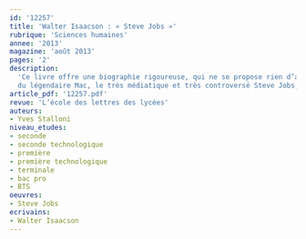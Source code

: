 ```yaml
---
id: '12257'
title: 'Walter Isaacson : « Steve Jobs »'
rubrique: 'Sciences humaines'
annee: '2013'
magazine: 'août 2013'
pages: '2'
description: 
  'Ce livre offre une biographie rigoureuse, qui ne se propose rien d’autre que de fournir le portrait fidèle d’un personnage. Ce personnage, doté d’une dimension exceptionnelle, figure importante de notre époque, est le fondateur d’Apple, le créateur
  du légendaire Mac, le très médiatique et très controversé Steve Jobs, mort en 2012 en laissant orphelins tous les geeks de la terre.'
article_pdf: '12257.pdf'
revue: 'L’école des lettres des lycées'
auteurs:
- Yves Stalloni
niveau_etudes:
- seconde
- seconde technologique
- première
- première technologique
- terminale
- bac pro
- BTS
oeuvres:
- Steve Jobs
ecrivains:
- Walter Isaacson
---
```


